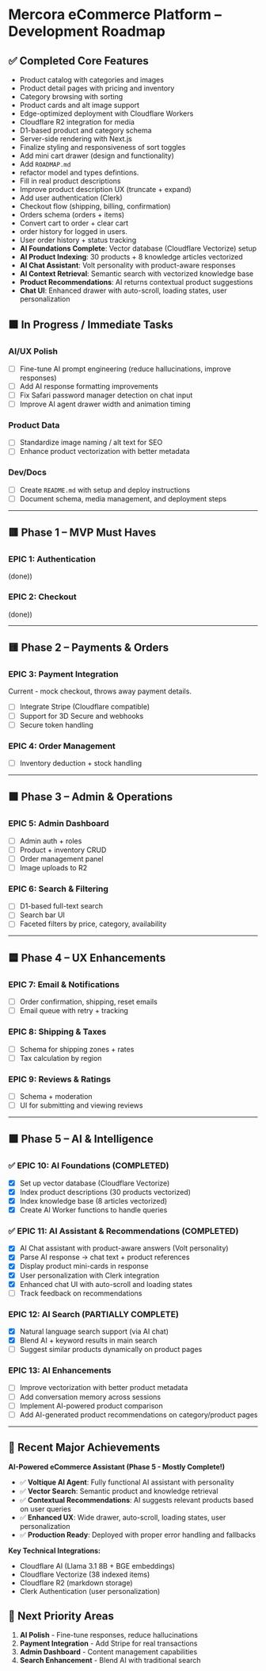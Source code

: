 # Mercora eCommerce Platform – Development Roadmap

## ✅ Completed Core Features
- Product catalog with categories and images
- Product detail pages with pricing and inventory
- Category browsing with sorting
- Product cards and alt image support
- Edge-optimized deployment with Cloudflare Workers
- Cloudflare R2 integration for media
- D1-based product and category schema
- Server-side rendering with Next.js
- Finalize styling and responsiveness of sort toggles
- Add mini cart drawer (design and functionality)
- Add `ROADMAP.md`
- refactor model and types defintions.
- Fill in real product descriptions
- Improve product description UX (truncate + expand)
- Add user authentication (Clerk)
- Checkout flow (shipping, billing, confirmation)
- Orders schema (orders + items)
- Convert cart to order + clear cart
- order history for logged in users.
- User order history + status tracking
- **AI Foundations Complete**: Vector database (Cloudflare Vectorize) setup
- **AI Product Indexing**: 30 products + 8 knowledge articles vectorized
- **AI Chat Assistant**: Volt personality with product-aware responses
- **AI Context Retrieval**: Semantic search with vectorized knowledge base
- **Product Recommendations**: AI returns contextual product suggestions
- **Chat UI**: Enhanced drawer with auto-scroll, loading states, user personalization

## 🟧 In Progress / Immediate Tasks

### AI/UX Polish
- [ ] Fine-tune AI prompt engineering (reduce hallucinations, improve responses)
- [ ] Add AI response formatting improvements
- [ ] Fix Safari password manager detection on chat input
- [ ] Improve AI agent drawer width and animation timing

### Product Data
- [ ] Standardize image naming / alt text for SEO
- [ ] Enhance product vectorization with better metadata

### Dev/Docs
- [ ] Create `README.md` with setup and deploy instructions
- [ ] Document schema, media management, and deployment steps

---

## 🟥 Phase 1 – MVP Must Haves

### EPIC 1: Authentication
(done))

### EPIC 2: Checkout
(done))

---

## 🟨 Phase 2 – Payments & Orders

### EPIC 3: Payment Integration
Current - mock checkout, throws away payment details.
- [ ] Integrate Stripe (Cloudflare compatible)
- [ ] Support for 3D Secure and webhooks
- [ ] Secure token handling

### EPIC 4: Order Management
- [ ] Inventory deduction + stock handling

---

## 🟩 Phase 3 – Admin & Operations

### EPIC 5: Admin Dashboard
- [ ] Admin auth + roles
- [ ] Product + inventory CRUD
- [ ] Order management panel
- [ ] Image uploads to R2

### EPIC 6: Search & Filtering
- [ ] D1-based full-text search
- [ ] Search bar UI
- [ ] Faceted filters by price, category, availability

---

## 🟦 Phase 4 – UX Enhancements

### EPIC 7: Email & Notifications
- [ ] Order confirmation, shipping, reset emails
- [ ] Email queue with retry + tracking

### EPIC 8: Shipping & Taxes
- [ ] Schema for shipping zones + rates
- [ ] Tax calculation by region

### EPIC 9: Reviews & Ratings
- [ ] Schema + moderation
- [ ] UI for submitting and viewing reviews

---

## 🟪 Phase 5 – AI & Intelligence

### ✅ EPIC 10: AI Foundations (COMPLETED)
- [x] Set up vector database (Cloudflare Vectorize)
- [x] Index product descriptions (30 products vectorized)
- [x] Index knowledge base (8 articles vectorized)
- [x] Create AI Worker functions to handle queries

### ✅ EPIC 11: AI Assistant & Recommendations (COMPLETED)
- [x] AI Chat assistant with product-aware answers (Volt personality)
- [x] Parse AI response → chat text + product references
- [x] Display product mini-cards in response
- [x] User personalization with Clerk integration
- [x] Enhanced chat UI with auto-scroll and loading states
- [ ] Track feedback on recommendations

### EPIC 12: AI Search (PARTIALLY COMPLETE)
- [x] Natural language search support (via AI chat)
- [x] Blend AI + keyword results in main search
- [ ] Suggest similar products dynamically on product pages

### EPIC 13: AI Enhancements
- [ ] Improve vectorization with better product metadata
- [ ] Add conversation memory across sessions
- [ ] Implement AI-powered product comparison
- [ ] Add AI-generated product recommendations on category/product pages

---

## 🎯 Recent Major Achievements

**AI-Powered eCommerce Assistant (Phase 5 - Mostly Complete!)**
- ✅ **Voltique AI Agent**: Fully functional AI assistant with personality
- ✅ **Vector Search**: Semantic product and knowledge retrieval 
- ✅ **Contextual Recommendations**: AI suggests relevant products based on user queries
- ✅ **Enhanced UX**: Wide drawer, auto-scroll, loading states, user personalization
- ✅ **Production Ready**: Deployed with proper error handling and fallbacks

**Key Technical Integrations:**
- Cloudflare AI (Llama 3.1 8B + BGE embeddings)
- Cloudflare Vectorize (38 indexed items)
- Cloudflare R2 (markdown storage)
- Clerk Authentication (user personalization)

## 🚀 Next Priority Areas

1. **AI Polish** - Fine-tune responses, reduce hallucinations
2. **Payment Integration** - Add Stripe for real transactions  
3. **Admin Dashboard** - Content management capabilities
4. **Search Enhancement** - Blend AI with traditional search 

